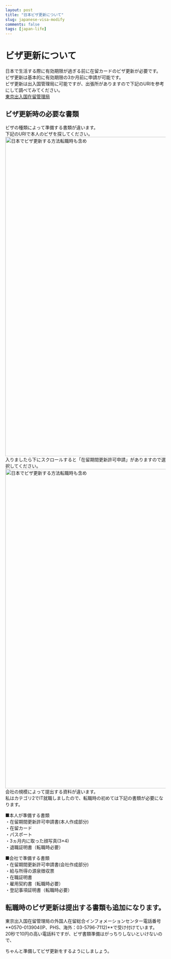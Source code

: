 ```yaml
---
layout: post
title: "日本ビザ更新について"
slug: japanese-visa-modify
comments: false
tags: [japan-life]
---
```

# ビザ更新について

日本で生活する際に有効期限が過ぎる前に在留カードのビザ更新が必要です。  
ビザ更新は基本的に有効期限の3か月前に申請が可能です。  
ビザ更新は出入国管理局に可能ですが、出張所がありますので下記のURIを参考にして調べてみてください。  
[東京出入国在留管理局](https://www.moj.go.jp/isa/about/region/tokyo/index.html)  

## ビザ更新時の必要な書類
ビザの種類によって準備する書類が違います。  
下記のURIで本人のビザを探してください。  
<img src="https://drive.google.com/uc?export=view&id=1T8LUZMNNcieDxfSh7_8t_fzgivw--Lh7" alt="日本でビザ更新する方法転職時も含め" width="1000">
入りましたら下にスクロールすると「在留期間更新許可申請」がありますので選択してください。  
<img src="https://drive.google.com/uc?export=view&id=1j3DeNXUHXIcPs3GjWKbfoHkJbVOEIm9G" alt="日本でビザ更新する方法転職時も含め" width="1000"> 
会社の規模によって提出する資料が違います。  
私はカテゴリ2でIT就職しましたので、転職時の初めては下記の書類が必要になります。  
    

■本人が準備する書類  
・在留期間更新許可申請書(本人作成部分)  
・在留カード  
・パスポート  
・3ヵ月内に取った顔写真(3×4)  
・退職証明書（転職時必要）  
  
■会社で準備する書類  
・在留期間更新許可申請書(会社作成部分)  
・給与所得の源泉徴収票  
・在職証明書  
・雇用契約書（転職時必要）  
・登記事項証明書（転職時必要）  
  
## 転職時のビザ更新は提出する書類も追加になります。
東京出入国在留管理局の外国人在留総合インフォメーションセンター電話番号  
**0570-013904(IP、PHS、海外：03-5796-7112)**で受け付けています。  
20秒で10円の高い電話料ですが、ビザ書類準備はがっちりしないといけないので、  
  
ちゃんと準備してビザ更新をするようにしましょう。  